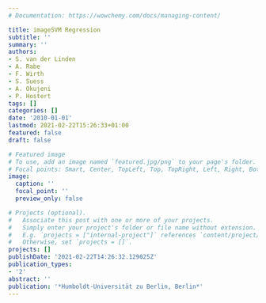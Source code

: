 ```yaml
---
# Documentation: https://wowchemy.com/docs/managing-content/

title: imageSVM Regression
subtitle: ''
summary: ''
authors:
- S. van der Linden
- A. Rabe
- F. Wirth
- S. Suess
- A. Okujeni
- P. Hostert
tags: []
categories: []
date: '2010-01-01'
lastmod: 2021-02-22T15:26:33+01:00
featured: false
draft: false

# Featured image
# To use, add an image named `featured.jpg/png` to your page's folder.
# Focal points: Smart, Center, TopLeft, Top, TopRight, Left, Right, BottomLeft, Bottom, BottomRight.
image:
  caption: ''
  focal_point: ''
  preview_only: false

# Projects (optional).
#   Associate this post with one or more of your projects.
#   Simply enter your project's folder or file name without extension.
#   E.g. `projects = ["internal-project"]` references `content/project/deep-learning/index.md`.
#   Otherwise, set `projects = []`.
projects: []
publishDate: '2021-02-22T14:26:32.129025Z'
publication_types:
- '2'
abstract: ''
publication: '*Humboldt-Universität zu Berlin, Berlin*'
---
```

